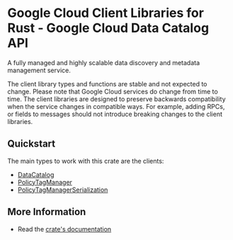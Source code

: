 # Google Cloud Client Libraries for Rust - Google Cloud Data Catalog API

<!-- Code generated by sidekick. DO NOT EDIT. -->


A fully managed and highly scalable data discovery and metadata management
service.

The client library types and functions are stable and not expected to change.
Please note that Google Cloud services do change from time to time. The client
libraries are designed to preserve backwards compatibility when the service
changes in compatible ways. For example, adding RPCs, or fields to messages
should not introduce breaking changes to the client libraries.

## Quickstart

The main types to work with this crate are the clients:

- [DataCatalog]
- [PolicyTagManager]
- [PolicyTagManagerSerialization]

## More Information

- Read the [crate's documentation](https://docs.rs/google-cloud-datacatalog-v1/latest/google-cloud-datacatalog-v1)

[DataCatalog]: https://docs.rs/google-cloud-datacatalog-v1/latest/google_cloud_datacatalog_v1/client/struct.DataCatalog.html
[PolicyTagManager]: https://docs.rs/google-cloud-datacatalog-v1/latest/google_cloud_datacatalog_v1/client/struct.PolicyTagManager.html
[PolicyTagManagerSerialization]: https://docs.rs/google-cloud-datacatalog-v1/latest/google_cloud_datacatalog_v1/client/struct.PolicyTagManagerSerialization.html
